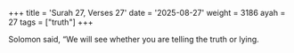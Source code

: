 +++
title = 'Surah 27, Verses 27'
date = '2025-08-27'
weight = 3186
ayah = 27
tags = ["truth"]
+++

Solomon said, “We will see whether you are telling the truth or lying.